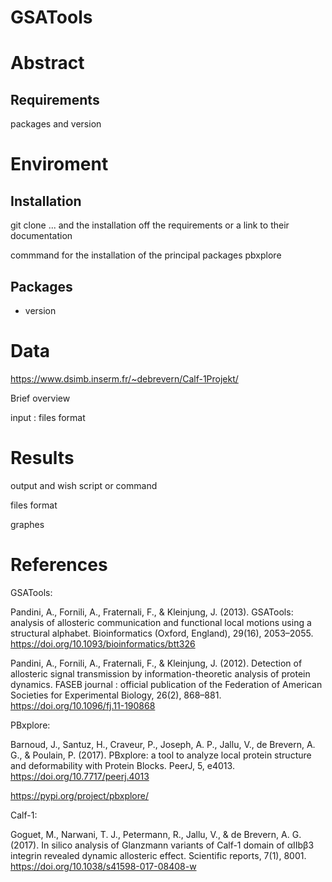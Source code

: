 # GSATools


# Abstract


Requirements
------------

packages and version 

# Enviroment 


Installation
------------
git clone ... 
and the installation off the requirements or a link to their documentation 

commmand for the installation of the principal packages pbxplore 


## Packages

+ version


# Data 

https://www.dsimb.inserm.fr/~debrevern/Calf-1Projekt/

Brief overview 

input : files format 

# Results 

output and wish script or command 

files format 

graphes 


# References 

GSATools: 

Pandini, A., Fornili, A., Fraternali, F., & Kleinjung, J. (2013). GSATools: analysis of allosteric communication and functional local motions using a structural alphabet. Bioinformatics (Oxford, England), 29(16), 2053–2055. https://doi.org/10.1093/bioinformatics/btt326

Pandini, A., Fornili, A., Fraternali, F., & Kleinjung, J. (2012). Detection of allosteric signal transmission by information-theoretic analysis of protein dynamics. FASEB journal : official publication of the Federation of American Societies for Experimental Biology, 26(2), 868–881. https://doi.org/10.1096/fj.11-190868



PBxplore: 

Barnoud, J., Santuz, H., Craveur, P., Joseph, A. P., Jallu, V., de Brevern, A. G., & Poulain, P. (2017). PBxplore: a tool to analyze local protein structure and deformability with Protein Blocks. PeerJ, 5, e4013. https://doi.org/10.7717/peerj.4013

https://pypi.org/project/pbxplore/ 

Calf-1:

Goguet, M., Narwani, T. J., Petermann, R., Jallu, V., & de Brevern, A. G. (2017). In silico analysis of Glanzmann variants of Calf-1 domain of αIIbβ3 integrin revealed dynamic allosteric effect. Scientific reports, 7(1), 8001. https://doi.org/10.1038/s41598-017-08408-w


